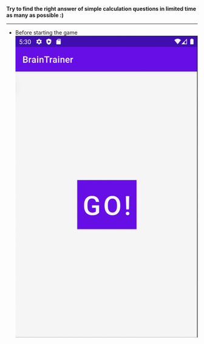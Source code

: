 **Try to find the right answer of simple calculation questions in limited time as many as possible :)**
_____________________________
* Before starting the game
![startGame](./img/start.png)
